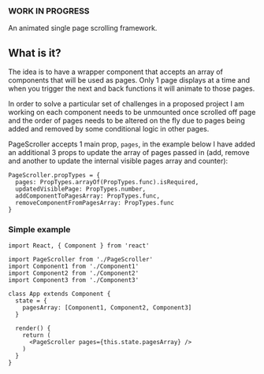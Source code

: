 ### WORK IN PROGRESS

An animated single page scrolling framework.

## What is it?
The idea is to have a wrapper component that accepts an array of components that will be used as pages. Only 1 page displays at a time and when you trigger the next and back functions it will animate to those pages.

In order to solve a particular set of challenges in a proposed project I am working on each component needs to be unmounted once scrolled off page and the order of pages needs to be altered on the fly due to pages being added and removed by some conditional logic in other pages.

PageScroller accepts 1 main prop, `pages`, in the example below I have added an additional 3 props to update the array of pages passed in (add, remove and another to update the internal visible pages array and counter):

```
PageScroller.propTypes = {
  pages: PropTypes.arrayOf(PropTypes.func).isRequired,
  updatedVisiblePage: PropTypes.number,
  addComponentToPagesArray: PropTypes.func,
  removeComponentFromPagesArray: PropTypes.func
}
```

### Simple example
```
import React, { Component } from 'react'

import PageScroller from './PageScroller'
import Component1 from './Component1'
import Component2 from './Component2'
import Component3 from './Component3'

class App extends Component {
  state = {
    pagesArray: [Component1, Component2, Component3]
  }

  render() {
    return (
      <PageScroller pages={this.state.pagesArray} />
    )
  }
}
```

